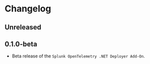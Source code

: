 # Changelog

## Unreleased

## 0.1.0-beta

- Beta release of the `Splunk OpenTelemetry .NET Deployer Add-On`.
